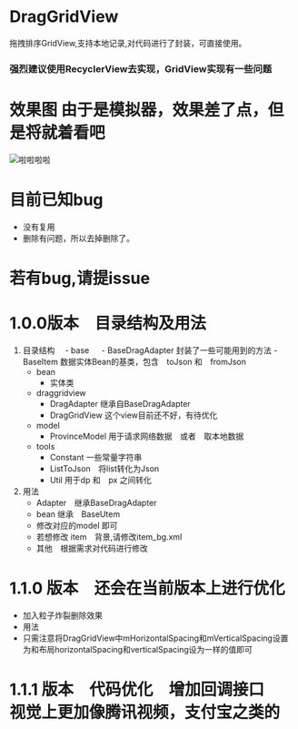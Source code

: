 # DragGridView
拖拽排序GridView,支持本地记录,对代码进行了封装，可直接使用。


### 强烈建议使用RecyclerView去实现，GridView实现有一些问题

# 效果图  由于是模拟器，效果差了点，但是将就着看吧
![啦啦啦啦](https://github.com/Guolei1130/DragGridView/blob/master/GIF.gif "Optional title")

# 目前已知bug
 * 没有复用
 * 删除有问题，所以去掉删除了。

# 若有bug,请提issue

# 1.0.0版本　目录结构及用法
 1. 目录结构
  　- base 
  　      - BaseDragAdapter 封装了一些可能用到的方法
         - BaseItem 数据实体Bean的基类，包含　toJson 和　fromJson
    - bean 
         - 实体类
    - draggridview
         - DragAdapter 继承自BaseDragAdapter
         - DragGridView 这个view目前还不好，有待优化
    - model
         - ProvinceModel 用于请求网络数据　或者　取本地数据
    - tools
         - Constant 一些常量字符串
         - ListToJson　将list转化为Json
         - Util 用于dp 和　px 之间转化
 2. 用法
    - Adapter　继承BaseDragAdapter
    - bean 继承　BaseUtem
    - 修改对应的model 即可
    - 若想修改 item　背景,请修改item_bg.xml
    - 其他　根据需求对代码进行修改

 
# 1.1.0 版本　还会在当前版本上进行优化
  - 加入粒子炸裂删除效果
  - 用法
   - 只需注意将DragGridView中mHorizontalSpacing和mVerticalSpacing设置为和布局horizontalSpacing和verticalSpacing设为一样的值即可
　
# 1.1.1 版本　代码优化　增加回调接口　视觉上更加像腾讯视频，支付宝之类的
